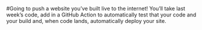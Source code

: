 #Going to push a website you’ve built live to the internet! You’ll take last week’s code, add in a GitHub Action to automatically test that your code and your build and, when code lands, automatically deploy your site.
